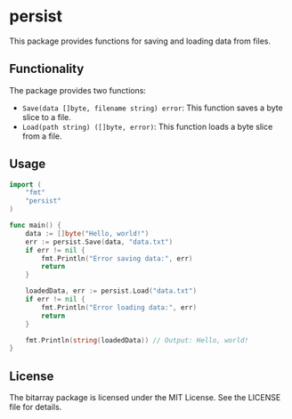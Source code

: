 # persist

This package provides functions for saving and loading data from files.

## Functionality

The package provides two functions:

* `Save(data []byte, filename string) error`: This function saves a byte slice to a file.
* `Load(path string) ([]byte, error)`: This function loads a byte slice from a file.

## Usage

```go
import (
	"fmt"
	"persist"
)

func main() {
	data := []byte("Hello, world!")
	err := persist.Save(data, "data.txt")
	if err != nil {
		fmt.Println("Error saving data:", err)
		return
	}

	loadedData, err := persist.Load("data.txt")
	if err != nil {
		fmt.Println("Error loading data:", err)
		return
	}

	fmt.Println(string(loadedData)) // Output: Hello, world!
}
```

## License

The bitarray package is licensed under the MIT License. See the LICENSE file for details.
